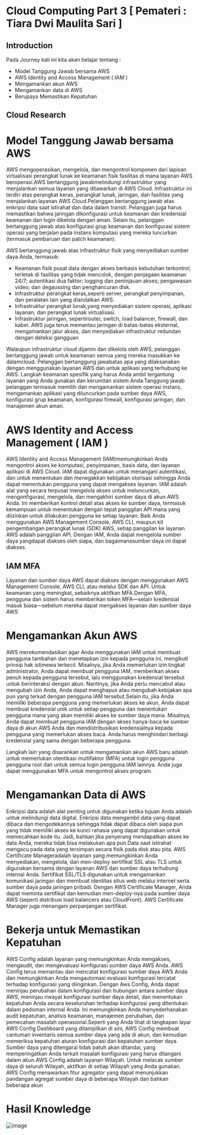 # Cloud Computing Part 3 [ Pemateri : Tiara Dwi Maulita Sari ]

## Introduction
Pada Journey kali ini kita akan belajar tentang :
- Model Tanggung Jawab bersama AWS
- AWS Identity and Access Management ( IAM )
- Mengamankan akun AWS
- Mengamankan data di AWS
- Berupaya Memastikan Kepatuhan

## Cloud Research
# Model Tanggung Jawab bersama AWS 
AWS mengoperasikan, mengelola, dan mengontrol komponen dari lapisan virtualisasi perangkat lunak ke keamanan fisik fasilitas di mana layanan AWS beroperasi.AWS bertanggung jawabmelindungi infrastruktur yang menjalankan semua layanan yang ditawarkan di AWS Cloud. Infrastruktur ini terdiri atas perangkat keras, perangkat lunak, jaringan, dan fasilitas yang menjalankan layanan AWS Cloud.Pelanggan bertanggung jawab atas enkripsi data saat istirahat dan data dalam transit. Pelanggan juga harus memastikan bahwa jaringan dikonfigurasi untuk keamanan dan kredensial keamanan dan login dikelola dengan aman. Selain itu, pelanggan bertanggung jawab atas konfigurasi grup keamanan dan konfigurasi sistem operasi yang berjalan pada instans komputasi yang mereka luncurkan (termasuk pembaruan dan patch keamanan).

AWS bertanggung jawab atas infrastruktur fisik yang menyediakan sumber daya Anda, termasuk:
- Keamanan fisik pusat data dengan akses berbasis kebutuhan terkontrol; terletak di fasilitas yang tidak mencolok, dengan penjagaan keamanan 24/7; autentikasi dua faktor; logging dan peninjauan akses; pengawasan video; dan degaussing dan penghancuran disk.
- Infrastruktur perangkat keras,seperti server, perangkat penyimpanan, dan peralatan lain yang diandalkan AWS.
- Infrastruktur perangkat lunak,yang menyediakan sistem operasi, aplikasi layanan, dan perangkat lunak virtualisasi.
- Infrastruktur jaringan, sepertirouter, switch, load balancer, firewall, dan kabel. AWS juga terus memantau jaringan di batas-batas eksternal, mengamankan jalur akses, dan menyediakan infrastruktur redundan dengan deteksi gangguan

Walaupun infrastruktur cloud dijamin dan dikelola oleh AWS, pelanggan bertanggung jawab untuk keamanan semua yang mereka masukkan ke dalamcloud. Pelanggan bertanggung jawabatas apa yang dilaksanakan dengan menggunakan layanan AWS dan untuk aplikasi yang terhubung ke AWS. Langkah keamanan spesifik yang harus Anda ambil tergantung layanan yang Anda gunakan dan kerumitan sistem Anda.Tanggung jawab pelanggan termasuk memilih dan mengamankan sistem operasi instans, mengamankan aplikasi yang diluncurkan pada sumber daya AWS, konfigurasi grup keamanan, konfigurasi firewall, konfigurasi jaringan, dan manajemen akun aman.

# AWS Identity and Access Management ( IAM )
AWS Identity and Access Management (IAM)memungkinkan Anda mengontrol akses ke komputasi, penyimpanan, basis data, dan layanan aplikasi di AWS Cloud. IAM dapat digunakan untuk menangani autentikasi, dan untuk menentukan dan menegakkan kebijakan otorisasi sehingga Anda dapat menentukan pengguna yang dapat mengakses layanan. IAM adalah alat yang secara terpusat mengelola akses untuk meluncurkan, mengonfigurasi, mengelola, dan mengakhiri sumber daya di akun AWS Anda. Ini memberikan kontrol detail atas akses ke sumber daya, termasuk kemampuan untuk menentukan dengan tepat panggilan API mana yang diizinkan untuk dilakukan pengguna ke setiap layanan. Baik Anda menggunakan AWS Management Console, AWS CLI, maupun kit pengembangan perangkat lunak (SDK) AWS, setiap panggilan ke layanan AWS adalah panggilan API. Dengan IAM, Anda dapat mengelola sumber daya yangdapat diakses oleh siapa, dan bagaimanasumber daya ini dapat diakses.

## IAM MFA 
Layanan dan sumber daya AWS dapat diakses dengan menggunakan AWS Management Console, AWS CLI, atau melalui SDK dan API. Untuk keamanan yang meningkat, sebaiknya aktifkan MFA.Dengan MFA, pengguna dan sistem harus memberikan token MFA—selain kredensial masuk biasa—sebelum mereka dapat mengakses layanan dan sumber daya AWS

# Mengamankan Akun AWS
AWS merekomendasikan agar Anda menggunakan IAM untuk membuat pengguna tambahan dan menetapkan izin kepada pengguna ini, mengikuti prinsip hak istimewa terkecil. Misalnya, jika Anda memerlukan izin tingkat administrator, Anda dapat membuat pengguna IAM, memberikan akses penuh kepada pengguna tersebut, lalu menggunakan kredensial tersebut untuk berinteraksi dengan akun. Nantinya, jika Anda perlu mencabut atau mengubah izin Anda, Anda dapat menghapus atau mengubah kebijakan apa pun yang terkait dengan pengguna IAM tersebut.Selain itu, jika Anda memiliki beberapa pengguna yang memerlukan akses ke akun, Anda dapat membuat kredensial unik untuk setiap pengguna dan menentukan pengguna mana yang akan memiliki akses ke sumber daya mana. Misalnya, Anda dapat membuat pengguna IAM dengan akses hanya-baca ke sumber daya di akun AWS Anda dan mendistribusikan kredensialnya kepada pengguna yang memerlukan akses baca. Anda harus menghindari berbagi kredensial yang sama dengan beberapa pengguna.

Langkah lain yang disarankan untuk mengamankan akun AWS baru adalah untuk memerlukan otentikasi multifaktor (MFA) untuk login pengguna pengguna root dan untuk semua login pengguna IAM lainnya. Anda juga dapat menggunakan MFA untuk mengontrol akses program.

# Mengamankan Data di AWS 
Enkripsi data adalah alat penting untuk digunakan ketika tujuan Anda adalah untuk melindungi data digital. Enkripsi data mengambil data yang dapat dibaca dan mengodekannya sehingga tidak dapat dibaca oleh siapa pun yang tidak memiliki akses ke kunci rahasia yang dapat digunakan untuk memecahkan kode itu. Jadi, bahkan jika penyerang mendapatkan akses ke data Anda, mereka tidak bisa melakukan apa pun.Data saat istirahat mengacu pada data yang tersimpan secara fisik pada disk atau pita. AWS Certificate Manageradalah layanan yang memungkinkan Anda menyediakan, mengelola, dan men-deploy sertifikat SSL atau TLS untuk digunakan bersama dengan layanan AWS dan sumber daya terhubung internal Anda. Sertifikat SSL/TLS digunakan untuk mengamankan komunikasi jaringan dan membuat identitas situs web melalui internet serta sumber daya pada jaringan pribadi. Dengan AWS Certificate Manager, Anda dapat meminta sertifikat dan kemudian men-deploy-nya pada sumber daya AWS (seperti distribusi load balancers atau CloudFront).  AWS Certificate Manager juga menangani perpanjangan sertifikat.

# Bekerja untuk Memastikan Kepatuhan 
AWS Config adalah layanan yang memungkinkan Anda mengakses, mengaudit, dan mengevaluasi konfigurasi sumber daya AWS Anda. AWS Config terus memantau dan mencatat konfigurasi sumber daya AWS Anda dan memungkinkan Anda mengautomasi evaluasi konfigurasi tercatat terhadap konfigurasi yang diinginkan. Dengan Aws Config, Anda dapat meninjau perubahan dalam konfigurasi dan hubungan antara sumber daya AWS, meninjau riwayat konfigurasi sumber daya detail, dan menentukan kepatuhan Anda secara keseluruhan terhadap konfigurasi yang ditentukan dalam pedoman internal Anda. Ini memungkinkan Anda menyederhanakan audit kepatuhan, analisis keamanan, manajemen perubahan, dan pemecahan masalah operasional.Seperti yang Anda lihat di tangkapan layar AWS Config Dashboard yang ditampilkan di sini, AWS Config membuat cantuman inventaris semua sumber daya yang ada di akun, dan kemudian memeriksa kepatuhan aturan konfigurasi dan kepatuhan sumber daya. Sumber daya yang ditengarai tidak patuh akan ditandai, yang memperingatkan Anda terkait masalah konfigurasi yang harus ditangani dalam akun.AWS Config adalah layanan Wilayah. Untuk melacak sumber daya di seluruh Wilayah, aktifkan di setiap Wilayah yang Anda gunakan. AWS Config menawarkan fitur agregator yang dapat menunjukkan pandangan agregat sumber daya di beberapa Wilayah dan bahkan beberapa akun


# Hasil Knowledge
![image](https://github.com/silvyameliaperdani/100DaysOfCloud/assets/121029600/7c43caad-67c9-4290-95a9-cf86f4a375b8)

